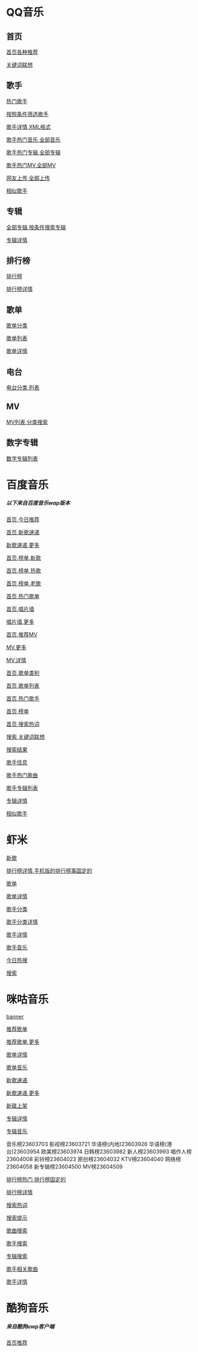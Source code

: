 # **QQ音乐**

## 首页

[首页各种推荐](https://u.y.qq.com/cgi-bin/musicu.fcg?callback=recom285214602887375&g_tk=5381&jsonpCallback=recom285214602887375&loginUin=0&hostUin=0&format=jsonp&inCharset=utf8&outCharset=utf-8&notice=0&platform=yqq&needNewCode=0&data={"comm":{"ct":24},"category":{"method":"get_hot_category","param":{"qq":""},"module":"music.web_category_svr"},"recomPlaylist":{"method":"get_hot_recommend","param":{"async":1,"cmd":2},"module":"playlist.HotRecommendServer"},"playlist":{"method":"get_playlist_by_category","param":{"id":8,"curPage":1,"size":40,"order":5,"titleid":8},"module":"playlist.PlayListPlazaServer"},"new_song":{"module":"QQMusic.MusichallServer","method":"GetNewSong","param":{"type":0}},"new_album":{"module":"music.web_album_library","method":"get_album_by_tags","param":{"area":1,"company":-1,"genre":-1,"type":-1,"year":-1,"sort":2,"get_tags":1,"sin":0,"num":40,"click_albumid":0}},"toplist":{"module":"music.web_toplist_svr","method":"get_toplist_index","param":{}},"focus":{"module":"QQMusic.MusichallServer","method":"GetFocus","param":{}}})

[关键词联想](https://c.y.qq.com/splcloud/fcgi-bin/smartbox_new.fcg?is_xml=0&format=jsonp&key=薛之谦&g_tk=5381&jsonpCallback=SmartboxKeysCallbackmod_search868&loginUin=0&hostUin=0&format=jsonp&inCharset=utf8&outCharset=utf-8&notice=0&platform=yqq&needNewCode=0)

## 歌手

[热门歌手](https://u.y.qq.com/cgi-bin/musicu.fcg?callback=getUCGI5631175775753452&g_tk=5381&jsonpCallback=getUCGI5631175775753452&loginUin=0&hostUin=0&format=jsonp&inCharset=utf8&outCharset=utf-8&notice=0&platform=yqq&needNewCode=0&data={"comm":{"ct":24,"cv":10000},"singerList":{"module":"Music.SingerListServer","method":"get_singer_list","param":{"area":-100,"sex":-100,"genre":-100,"index":-100,"sin":0,"cur_page":1}}})

[按照条件筛选歌手](https://u.y.qq.com/cgi-bin/musicu.fcg?callback=getUCGI07553138911468515&g_tk=5381&jsonpCallback=getUCGI07553138911468515&loginUin=0&hostUin=0&format=jsonp&inCharset=utf8&outCharset=utf-8&notice=0&platform=yqq&needNewCode=0&data={"comm":{"ct":24,"cv":10000},"singerList":{"module":"Music.SingerListServer","method":"get_singer_list","param":{"area":200,"sex":0,"genre":1,"index":24,"sin":0,"cur_page":1}}})

[歌手详情 XML格式](https://c.y.qq.com/splcloud/fcgi-bin/fcg_get_singer_desc.fcg?singermid=002J4UUk29y8BY&utf8=1&outCharset=utf-8&format=xml&r=1541476001581)

[歌手热门音乐,全部音乐](https://c.y.qq.com/v8/fcg-bin/fcg_v8_singer_track_cp.fcg?g_tk=5381&jsonpCallback=MusicJsonCallbacksinger_track&loginUin=0&hostUin=0&format=jsonp&inCharset=utf8&outCharset=utf-8&notice=0&platform=yqq&needNewCode=0&singermid=002J4UUk29y8BY&order=listen&begin=0&num=30&songstatus=1)

[歌手热门专辑,全部专辑](https://u.y.qq.com/cgi-bin/musicu.fcg?callback=getUCGI9256108872123161&g_tk=5381&jsonpCallback=getUCGI9256108872123161&loginUin=0&hostUin=0&format=jsonp&inCharset=utf8&outCharset=utf-8&notice=0&platform=yqq&needNewCode=0&data={"singerAlbum":{"method":"get_singer_album","param":{"singermid":"002J4UUk29y8BY","order":"time","begin":0,"num":5,"exstatus":1},"module":"music.web_singer_info_svr"}})

[歌手热门MV,全部MV](https://c.y.qq.com/mv/fcgi-bin/fcg_singer_mv.fcg?cid=205360581&singermid=002J4UUk29y8BY&order=listen&begin=0&num=5&g_tk=5381&jsonpCallback=singermvlistJsonCallback&loginUin=0&hostUin=0&format=jsonp&inCharset=utf8&outCharset=utf-8&notice=0&platform=yqq&needNewCode=0)

[网友上传,全部上传](https://c.y.qq.com/mv/fcgi-bin/fcg_singer_mv.fcg?cid=205360581&g_tk=5381&jsonpCallback=singerfanmvlistJsonCallback&loginUin=0&hostUin=0&format=jsonp&inCharset=utf8&outCharset=utf-8&notice=0&platform=yqq&needNewCode=0&singermid=002J4UUk29y8BY&order=time&begin=0&num=5&cmd=1)

[相似歌手](https://c.y.qq.com/v8/fcg-bin/fcg_v8_simsinger.fcg?utf8=1&singer_mid=002J4UUk29y8BY&start=0&num=5&g_tk=5381&jsonpCallback=SingerSimCallback&loginUin=0&hostUin=0&format=jsonp&inCharset=utf8&outCharset=utf-8&notice=0&platform=yqq&needNewCode=0)

## 专辑

[全部专辑,按条件搜索专辑](https://u.y.qq.com/cgi-bin/musicu.fcg?callback=getUCGI5127919475212546&g_tk=5381&jsonpCallback=getUCGI5127919475212546&loginUin=0&hostUin=0&format=jsonp&inCharset=utf8&outCharset=utf-8&notice=0&platform=yqq&needNewCode=0&data={"albumlib":{"method":"get_album_by_tags","param":{"area":0,"company":-1,"genre":-1,"type":-1,"year":-1,"sort":2,"get_tags":1,"sin":0,"num":20,"click_albumid":0},"module":"music.web_album_library"}})

[专辑详情](https://c.y.qq.com/v8/fcg-bin/fcg_v8_album_info_cp.fcg?albummid=001L7UIu3GXVtT&g_tk=5381&jsonpCallback=albuminfoCallback&loginUin=0&hostUin=0&format=jsonp&inCharset=utf8&outCharset=utf-8&notice=0&platform=yqq&needNewCode=0)

## 排行榜

[排行榜](https://c.y.qq.com/v8/fcg-bin/fcg_v8_toplist_opt.fcg?page=index&format=html&tpl=macv4&v8debug=1&jsonCallback=jsonCallback)

[排行榜详情](https://c.y.qq.com/v8/fcg-bin/fcg_v8_toplist_cp.fcg?tpl=3&page=detail&date=2018-11-06&topid=4&type=top&song_begin=0&song_num=30&g_tk=5381&jsonpCallback=MusicJsonCallbacktoplist&loginUin=0&hostUin=0&format=jsonp&inCharset=utf8&outCharset=utf-8&notice=0&platform=yqq&needNewCode=0)

## 歌单

[歌单分类](https://c.y.qq.com/splcloud/fcgi-bin/fcg_get_diss_tag_conf.fcg?g_tk=5381&jsonpCallback=getPlaylistTags&loginUin=0&hostUin=0&format=jsonp&inCharset=utf8&outCharset=utf-8&notice=0&platform=yqq&needNewCode=0)

[歌单列表](https://c.y.qq.com/splcloud/fcgi-bin/fcg_get_diss_by_tag.fcg?picmid=1&rnd=0.13298315679607398&g_tk=5381&jsonpCallback=getPlaylist&loginUin=0&hostUin=0&format=jsonp&inCharset=utf8&outCharset=utf-8&notice=0&platform=yqq&needNewCode=0&categoryId=10000000&sortId=5&sin=0&ein=29)

[歌单详情](https://c.y.qq.com/qzone/fcg-bin/fcg_ucc_getcdinfo_byids_cp.fcg?type=1&json=1&utf8=1&onlysong=0&disstid=5118523354&format=jsonp&g_tk=5381&jsonpCallback=playlistinfoCallback&loginUin=0&hostUin=0&format=jsonp&inCharset=utf8&outCharset=utf-8&notice=0&platform=yqq&needNewCode=0)

## 电台

[电台分类,列表](https://c.y.qq.com/v8/fcg-bin/fcg_v8_radiolist.fcg?channel=radio&format=jsonp&page=index&tpl=wk&new=1&p=0.012988281318840889&g_tk=5381&jsonpCallback=MusicJsonCallback9931622022455859&loginUin=0&hostUin=0&format=jsonp&inCharset=utf8&outCharset=utf-8&notice=0&platform=yqq&needNewCode=0)

## MV

[MV列表,分类搜索](https://c.y.qq.com/mv/fcgi-bin/getmv_by_tag?g_tk=5381&jsonpCallback=getMvlist&loginUin=0&hostUin=0&format=jsonp&inCharset=utf8&outCharset=utf-8&notice=0&platform=yqq&needNewCode=0&utf8=1&type=2&year=0&area=0&tag=0&pageno=0&pagecount=20&otype=json&taglist=1&_=0.6077782493154285)

## 数字专辑

[数字专辑列表](https://c.y.qq.com/v8/fcg-bin/musicmall.fcg?g_tk=5381&jsonpCallback=MusicJsonCallback15853754587289481&loginUin=0&hostUin=0&format=jsonp&inCharset=utf8&outCharset=utf-8&notice=0&platform=yqq&needNewCode=0&cmd=pc_index_new)

# **百度音乐**

##### 以下来自百度音乐wap版本

[首页,今日推荐](http://musicapi.taihe.com/v1/restserver/ting?from=webapp_music&format=json&method=baidu.ting.song.userRecSongList)

[首页,新歌速递](http://musicapi.taihe.com/v1/restserver/ting?from=webapp_music&format=json&method=baidu.ting.plaza.getRecommendAlbum&limit=3)

[新歌速递,更多](http://musicapi.taihe.com/v1/restserver/ting?from=webapp_music&format=json&param=fljK1DRrtYdiZGwmdrZeOw%3D%3D&timestamp=1541562136&sign=eccf551a8d089ef825181a32daffe83e&method=baidu.ting.plaza.getRecommendAlbum)

[首页,榜单,新歌](http://musicapi.taihe.com/v1/restserver/ting?from=webapp_music&format=json&method=baidu.ting.billboard.billList&type=1&size=6)

[首页,榜单,热歌](http://musicapi.taihe.com/v1/restserver/ting?from=webapp_music&format=json&method=baidu.ting.billboard.billList&type=2&size=6)

[首页,榜单,老歌](http://musicapi.taihe.com/v1/restserver/ting?from=webapp_music&format=json&method=baidu.ting.billboard.billList&type=22&size=5)

[首页,热门歌单](http://musicapi.taihe.com/v1/restserver/ting?from=webapp_music&format=json&method=baidu.ting.diy.gedanHot&num=6)

[首页,唱片墙](http://musicapi.taihe.com/v1/restserver/ting?from=webapp_music&format=json&param=vU3DVkBGzvqEnbJrU595f%2BIt0Ra4kYAFLKxoU9bHQ8OLdVTA0IJ29uIPn2%2BQdIfM&timestamp=1541561309&sign=f402335250ac53d689eef4f210c6ea87&method=baidu.ting.album.getMusicWallList)

[唱片墙,更多](http://musicapi.taihe.com/v1/restserver/ting?from=webapp_music&format=json&param=huse%2BvuE7bcKKDgielStodONTn0iOOFoGn0GZaSQkELbwQ4HNFXZQOmwklB50ZNT&timestamp=1541562323&sign=886e1d83045c141a09b6afe1669751f9&method=baidu.ting.album.getMusicWallList)

[首页,推荐MV](http://musicapi.taihe.com/v1/restserver/ting?from=webapp_music&format=json&method=baidu.ting.mv.searchMV&order=1&page_size=8&provider=1,11,12)

[MV,更多](http://musicapi.taihe.com/v1/restserver/ting?from=webapp_music&format=json&method=baidu.ting.mv.searchMV&page_size=10&order=1&page_num=1&provider=1,11,12)

[MV,详情](http://musicapi.taihe.com/v1/restserver/ting?from=webapp_music&format=json&method=baidu.ting.mv.playMV&mv_id=338082103)

[首页,歌单类别](http://musicapi.taihe.com/v1/restserver/ting?from=webapp_music&format=json&param=HOiufU%2FQ5FkVZcXt6GX0uhYxVqZf2OLE%2FyPO8LCz4ec%3D&timestamp=1541559941&sign=0d0ebcacceda4eba7d3d141ac4333ebb&method=baidu.ting.ugcdiy.getChannels)

[首页,歌单列表](http://musicapi.taihe.com/v1/restserver/ting?from=webapp_music&format=json&param=fXio0UXE5%2Fr9likrpciCtgEv3YHHOCzSF9bKecIrJZCd%2B095TRzmPKaL%2FqgMyzDBk9itG4OAT8EMos5hVX%2Bcbze%2FHCvD763%2BFAFMrnR5F1o%3D&timestamp=1541559941&sign=db7a068282e8df63c68b464e633980c7&method=baidu.ting.ugcdiy.getChanneldiy)

[首页,热门歌手](http://musicapi.taihe.com/v1/restserver/ting?from=webapp_music&format=json&method=baidu.ting.artist.getList&offset=0&limit=20&order=1&area=0&sex=0&abc=%E7%83%AD%E9%97%A8)

[首页,榜单](http://musicapi.taihe.com/v1/restserver/ting?from=webapp_music&format=json&method=baidu.ting.billboard.billCategory&kflag=0)

[首页,搜索热词](http://musicapi.taihe.com/v1/restserver/ting?from=webapp_music&format=json&method=baidu.ting.search.hot&page_num=10)

[搜索,关键词联想](http://musicapi.taihe.com/v1/restserver/ting?from=webapp_music&format=json&method=baidu.ting.search.catalogSug&query=%E8%96%9B%E4%B9%8B%E8%B0%A6)

[搜索结果](http://musicapi.taihe.com/v1/restserver/ting?from=webapp_music&format=json&method=baidu.ting.search.merge&query=%E8%96%9B%E4%B9%8B%E8%B0%A6&page_size=20&page_no=0&type=0,1,2,5,7)

[歌手信息](http://musicapi.taihe.com/v1/restserver/ting?from=webapp_music&format=json&method=baidu.ting.artist.getInfo&tinguid=2517)

[歌手热门歌曲](http://musicapi.taihe.com/v1/restserver/ting?from=webapp_music&format=json&method=baidu.ting.artist.getSongList&tinguid=2517&order=2&limits=20&offset=0)

[歌手专辑列表](http://musicapi.taihe.com/v1/restserver/ting?from=webapp_music&format=json&method=baidu.ting.artist.getAlbumList&tinguid=2517&limits=20)

[专辑详情](http://musicapi.taihe.com/v1/restserver/ting?from=webapp_music&format=json&method=baidu.ting.album.getAlbumInfo&album_id=241838068)

[相似歌手](http://musicapi.taihe.com/v1/restserver/ting?from=webapp_music&format=json&method=baidu.ting.artist.recommendArtist&ting_uid=2517&num=5)



# 虾米

[新歌](http://api.xiami.com/web?v=2.0&app_key=1&page=1&limit=20&_ksTS=1541734962429_75&callback=jsonp76&r=song/new)

[排行榜详情,手机版的排行榜事固定的](http://api.xiami.com/web?v=2.0&app_key=1&id=101&page=1&limit=20&_ksTS=1542182419327_278&callback=jsonp279&r=rank/song-list)

[歌单](http://api.xiami.com/web?v=2.0&app_key=1&_ksTS=1542181898864_80&callback=jsonp81&r=collect/recommend)

[歌单详情](http://api.xiami.com/web?v=2.0&app_key=1&id=571981716&_ksTS=1542183248744_259&callback=jsonp260&r=collect/detail)

[歌手分类](http://api.xiami.com/web?v=2.0&app_key=1&_ksTS=1542181949957_101&callback=jsonp102&r=artist/category)

[歌手分类详情](http://api.xiami.com/web?v=2.0&app_key=1&class=1&type=1&_ksTS=1542181970327_116&callback=jsonp117&r=artist/hot-list)

[歌手详情](http://api.xiami.com/web?v=2.0&app_key=1&id=2110037510&type=artistdetail&_ksTS=1542182040117_132&callback=jsonp133&r=artist/detail)

[歌手音乐](http://api.xiami.com/web?v=2.0&app_key=1&id=2110037510&page=1&limit=20&_ksTS=1542182040119_146&callback=jsonp147&r=artist/hot-songs)

[今日热搜](http://api.xiami.com/web?v=2.0&app_key=1&limit=50&_ksTS=1542182299696_261&callback=jsonp262&r=search/hot)

[搜索](http://api.xiami.com/web?v=2.0&app_key=1&key=薛之谦&page=1&limit=20&_ksTS=1542182818596_141&callback=jsonp142&r=search/songs)

# 咪咕音乐 

[banner](http://m.music.migu.cn/migu/remoting/cms_list_tag?pageSize=10&nid=23831003&pageNo=0&type=2006)

[推荐歌单](http://m.music.migu.cn/migu/remoting/cms_list_tag?pageSize=10&nid=23853969&pageNo=0&type=2006)

[推荐歌单,更多](http://m.music.migu.cn/migu/remoting/playlist_bycolumnid_tag?playListType=2&type=1&columnId=15127315&tagId=&startIndex=0)

[歌单详情](http://m.music.migu.cn/migu/remoting/playlist_query_tag?onLine=1&queryChannel=0&createUserId=221acca8-9179-4ba7-ac3f-2b0fdffed356&contentCountMin=5&playListId=132568876)

[歌单音乐](http://m.music.migu.cn/migu/remoting/playlistcontents_query_tag?playListType=2&playListId=132568876&contentCount=25)

[新歌速递](http://m.music.migu.cn/migu/remoting/cms_list_tag?pageSize=3&nid=23853978&pageNo=0)

[新歌速递,更多](http://m.music.migu.cn/migu/remoting/cms_list_tag?pageSize=20&nid=11248351&pageNo=0)

[新碟上架](http://m.music.migu.cn/migu/remoting/cms_list_tag?pageSize=10&nid=23854016&pageNo=0&type=2003)

[专辑详情](http://m.music.migu.cn/migu/remoting/cms_album_detail_tag?albumId=1113215408)

[专辑音乐](http://m.music.migu.cn/migu/remoting/cms_album_song_list_tag?albumId=1113215408)

音乐榜23603703
影视榜23603721
华语榜(内地)23603926
华语榜(港台)23603954
欧美榜23603974
日韩榜23603982
新人榜23603993
唱作人榜23604008
彩铃榜23604023
原创榜23604032
KTV榜23604040
网络榜23604058
新专辑榜23604500
MV榜23604509

[排行榜热门,排行榜固定的](http://m.music.migu.cn/migu/remoting/cms_list_tag?nid=23603703&pageSize=3&pageNo=0)

[排行榜详情](http://m.music.migu.cn/migu/remoting/cms_list_tag?nid=23603703&pageSize=200&pageNo=0)

[搜索热词](http://m.music.migu.cn/migu/remoting/cms_list_tag?pageSize=10&nid=24041523&pageNo=0&type=2005)

[搜索提示](http://m.music.migu.cn/migu/remoting/autocomplete_tag?keyword=薛之谦)

[歌曲搜索](http://m.music.migu.cn/migu/remoting/scr_search_tag?rows=20&type=2&keyword=薛之谦&pgc=1)

[歌手搜索](http://m.music.migu.cn/migu/remoting/scr_search_tag?rows=20&type=1&keyword=薛之谦&pgc=1)

[专辑搜索](http://m.music.migu.cn/migu/remoting/scr_search_tag?rows=20&type=4&keyword=薛之谦&pgc=1)

[歌手相关歌曲](http://m.music.migu.cn/migu/remoting/cms_artist_song_list_tag?artistId=1212&pageSize=)

[歌手详情](http://m.music.migu.cn/migu/remoting/cms_artist_detail_tag?artistId=1212)

# **酷狗音乐**

##### 来自酷狗uwp客户端
[首页推荐](http://uwp.kugou.com/v2/musicol/yueku/v1/home/getcache/getData.js?cdn=cdn&version=201811070900)